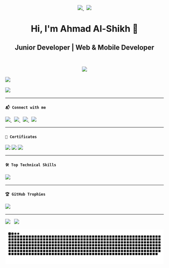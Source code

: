 <p align="center">
  <a href="https://gh-most-followed.pages.dev/jordan">
    <img src="https://img.shields.io/badge/Most%20Active%20Jordanian%20Developer-2025-blue?style=flat-square&logo=github" style="height:32px;object-fit:contain;"/>
  </a> &nbsp;
  <a href="https://committers.top/jordan">
    <img src="https://img.shields.io/badge/Top%20Contributors%20Jordan-2025-1F883D?style=flat-square&logo=github" style="height:32px;object-fit:contain;"/>
  </a>
</p>

<h1 align="center">Hi, I'm Ahmad Al-Shikh 👋</h1>

<h2 align="center">Junior Developer | Web & Mobile Developer</h2>
<br>

<p align="center">
  <a href="https://www.google.com/search?q=Ahmad+Al-Shikh">
    <img src="https://readme-typing-svg.herokuapp.com/?lines=Always%20Learning%20New%20Things;Passionate%20About%20Clean%20Code;Open%20for%20Opportunities&font=Bold%20Code&center=true&color=6EA8FF&pause=2000">
  </a>
</p>

<p>
  <a href="https://komarev.com/ghpvc/?username=Ahmadaalnaseer&style=flat&color=blue">
    <img src="https://komarev.com/ghpvc/?username=Ahmadaalnaseer&style=flat&color=6EA8FF" height="26">
  </a>
</p>

<p>
  <a href="https://drive.google.com/">
    <img src="https://img.shields.io/badge/My%20CV-004520?style=flat-square&logo=googledrive&logoColor=white" height="32">
  </a>
</p>

---

#### `📬 Connect with me`
<p align="left">
  <a href="mailto:ahmad@gmail.com">
    <img src="https://upload.wikimedia.org/wikipedia/commons/thumb/7/7e/Gmail_icon_%282020%29.svg/2560px-Gmail_icon_%282020%29.svg.png" height="43"/>
  </a> &nbsp;
  <a href="https://www.linkedin.com/in/ahmad-alshikh-34ba77363">
    <img src="https://raw.githubusercontent.com/rahuldkjain/github-profile-readme-generator/master/src/images/icons/Social/linked-in-alt.svg" height="48"/>
  </a> &nbsp;
  <a href="https://wa.me/962700000000">
    <img src="https://marketplace.canva.com/Vmp9Y/MAEvzQVmp9Y/1/tl/canva-whatsapp-status-icon-MAEvzQVmp9Y.png" height="48"/>
  </a> &nbsp;
  <a href="https://github.com/Ahmadaalnaseer">
    <img src="https://img.icons8.com/glyph-neue/64/ffffff/github.png" height="48"/>
  </a>
</p>

---

#### `🧾 Certificates`
<p align="left">
  <img src="https://img.shields.io/badge/C%23%20(Learning%20C%23)%20-LinkedIn%20Learning-blue?style=flat-square&logo=csharp&logoColor=white"/>
  <img src="https://img.shields.io/badge/Mendix%20Developer%20Certificate-6EA8FF?style=flat-square&logo=mendix&logoColor=white"/>
  <img src="https://img.shields.io/badge/ASP.NET%20Workshop%20Certificate-8A5CFF?style=flat-square&logo=dotnet&logoColor=white"/>
</p>

---

#### `🛠️ Top Technical Skills`
<p align="left">
  <img src="https://go-skill-icons.vercel.app/api/icons?i=csharp,dotnet,flutter,php,mysql,html,css,js,git,github,postman,visualstudio,vscode" />
</p>

---

#### `🏆 GitHub Trophies`
<p align="left">
  <img src="https://github-profile-trophy.vercel.app/?username=Ahmadaalnaseer&theme=onestar&no-bg=true&no-frame=true&row=1&column=6"/>
</p>

---

<p align="left">
  <img src="https://github-readme-stats.vercel.app/api/top-langs?username=Ahmadaalnaseer&layout=compact&langs_count=6&theme=highcontrast" height="125"/> &nbsp;
  <img src="https://streak-stats.demolab.com/?user=Ahmadaalnaseer&theme=highcontrast" height="125"/>
</p>

<p align="left">
  <img src="https://raw.githubusercontent.com/platane/snk/output/github-contribution-grid-snake-dark.svg">
</p>
